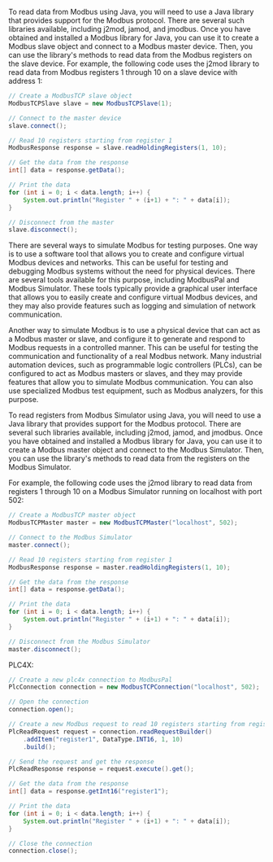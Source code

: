 To read data from Modbus using Java, you will need to use a Java library that provides support for the Modbus protocol. There are several such libraries available, including j2mod, jamod, and jmodbus. Once you have obtained and installed a Modbus library for Java, you can use it to create a Modbus slave object and connect to a Modbus master device. Then, you can use the library's methods to read data from the Modbus registers on the slave device. For example, the following code uses the j2mod library to read data from Modbus registers 1 through 10 on a slave device with address 1:

```java
// Create a ModbusTCP slave object
ModbusTCPSlave slave = new ModbusTCPSlave(1);

// Connect to the master device
slave.connect();

// Read 10 registers starting from register 1
ModbusResponse response = slave.readHoldingRegisters(1, 10);

// Get the data from the response
int[] data = response.getData();

// Print the data
for (int i = 0; i < data.length; i++) {
    System.out.println("Register " + (i+1) + ": " + data[i]);
}

// Disconnect from the master
slave.disconnect();
```

There are several ways to simulate Modbus for testing purposes. One way is to use a software tool that allows you to create and configure virtual Modbus devices and networks. This can be useful for testing and debugging Modbus systems without the need for physical devices. There are several tools available for this purpose, including ModbusPal and Modbus Simulator. These tools typically provide a graphical user interface that allows you to easily create and configure virtual Modbus devices, and they may also provide features such as logging and simulation of network communication.

Another way to simulate Modbus is to use a physical device that can act as a Modbus master or slave, and configure it to generate and respond to Modbus requests in a controlled manner. This can be useful for testing the communication and functionality of a real Modbus network. Many industrial automation devices, such as programmable logic controllers (PLCs), can be configured to act as Modbus masters or slaves, and they may provide features that allow you to simulate Modbus communication. You can also use specialized Modbus test equipment, such as Modbus analyzers, for this purpose.




To read registers from Modbus Simulator using Java, you will need to use a Java library that provides support for the Modbus protocol. There are several such libraries available, including j2mod, jamod, and jmodbus. Once you have obtained and installed a Modbus library for Java, you can use it to create a Modbus master object and connect to the Modbus Simulator. Then, you can use the library's methods to read data from the registers on the Modbus Simulator.

For example, the following code uses the j2mod library to read data from registers 1 through 10 on a Modbus Simulator running on localhost with port 502:


```java
// Create a ModbusTCP master object
ModbusTCPMaster master = new ModbusTCPMaster("localhost", 502);

// Connect to the Modbus Simulator
master.connect();

// Read 10 registers starting from register 1
ModbusResponse response = master.readHoldingRegisters(1, 10);

// Get the data from the response
int[] data = response.getData();

// Print the data
for (int i = 0; i < data.length; i++) {
    System.out.println("Register " + (i+1) + ": " + data[i]);
}

// Disconnect from the Modbus Simulator
master.disconnect();
```

PLC4X:  

```java
// Create a new plc4x connection to ModbusPal
PlcConnection connection = new ModbusTCPConnection("localhost", 502);

// Open the connection
connection.open();

// Create a new Modbus request to read 10 registers starting from register 1
PlcReadRequest request = connection.readRequestBuilder()
    .addItem("register1", DataType.INT16, 1, 10)
    .build();

// Send the request and get the response
PlcReadResponse response = request.execute().get();

// Get the data from the response
int[] data = response.getInt16("register1");

// Print the data
for (int i = 0; i < data.length; i++) {
    System.out.println("Register " + (i+1) + ": " + data[i]);
}

// Close the connection
connection.close();
```